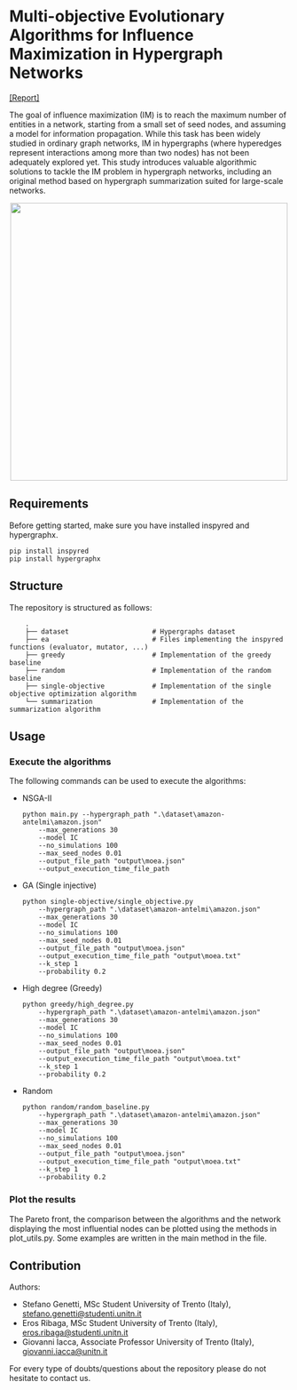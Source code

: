# Multi-objective Evolutionary Algorithms for Influence Maximization in Hypergraph Networks
[\[Report\]](Report.pdf)

The goal of influence maximization (IM) is to reach the maximum number of entities in a network, starting from a small set of seed nodes, and assuming a model for information propagation. While this task has been widely studied in ordinary graph networks, IM in hypergraphs (where hyperedges represent interactions among more than two nodes) has not been adequately explored yet. This study introduces valuable algorithmic solutions to tackle the IM problem in hypergraph networks, including an original method based on hypergraph summarization suited for large-scale networks.

<p align="center">
<img src="https://github.com/StefanoGenettiUniTN/mo-ea-hypergraph-influence-maximization/assets/29599452/7ba61f67-bca3-43fd-b9a5-3f08e0f2f076" width="500">
</p>

## Requirements
Before getting started, make sure you have installed inspyred and hypergraphx.
```
pip install inspyred
pip install hypergraphx
```

## Structure
The repository is structured as follows:
```
    .
    ├── dataset                     # Hypergraphs dataset
    ├── ea                          # Files implementing the inspyred functions (evaluator, mutator, ...)
    ├── greedy                      # Implementation of the greedy baseline
    ├── random                      # Implementation of the random baseline
    ├── single-objective            # Implementation of the single objective optimization algorithm
    └── summarization               # Implementation of the summarization algorithm
```

## Usage
### Execute the algorithms
The following commands can be used to execute the algorithms:
- NSGA-II
    ```shell
    python main.py --hypergraph_path ".\dataset\amazon-antelmi\amazon.json"
        --max_generations 30
        --model IC
        --no_simulations 100
        --max_seed_nodes 0.01
        --output_file_path "output\moea.json"
        --output_execution_time_file_path
    ```
- GA (Single injective)
    ```shell
    python single-objective/single_objective.py
        --hypergraph_path ".\dataset\amazon-antelmi\amazon.json"
        --max_generations 30
        --model IC
        --no_simulations 100
        --max_seed_nodes 0.01
        --output_file_path "output\moea.json"
        --output_execution_time_file_path "output\moea.txt"
        --k_step 1 
        --probability 0.2
    ```
- High degree (Greedy)
    ```shell
    python greedy/high_degree.py
        --hypergraph_path ".\dataset\amazon-antelmi\amazon.json"
        --max_generations 30
        --model IC
        --no_simulations 100
        --max_seed_nodes 0.01
        --output_file_path "output\moea.json"
        --output_execution_time_file_path "output\moea.txt"
        --k_step 1
        --probability 0.2
    ```

- Random
    ```shell    
    python random/random_baseline.py
        --hypergraph_path ".\dataset\amazon-antelmi\amazon.json"
        --max_generations 30
        --model IC
        --no_simulations 100
        --max_seed_nodes 0.01
        --output_file_path "output\moea.json"
        --output_execution_time_file_path "output\moea.txt"
        --k_step 1
        --probability 0.2
    ```
### Plot the results
The Pareto front, the comparison between the algorithms and the network displaying the most influential nodes can be plotted using the methods in plot_utils.py. Some examples are written in the main method in the file.


## Contribution
Authors:
- Stefano Genetti, MSc Student University of Trento (Italy), stefano.genetti@studenti.unitn.it
- Eros Ribaga, MSc Student University of Trento (Italy), eros.ribaga@studenti.unitn.it
- Giovanni Iacca, Associate Professor University of Trento (Italy), giovanni.iacca@unitn.it

For every type of doubts/questions about the repository please do not hesitate to contact us.
